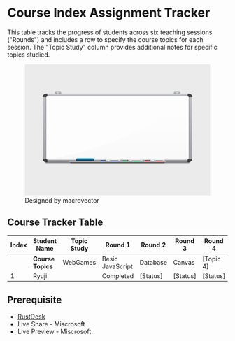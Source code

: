 # Course Index Assignment Tracker

This table tracks the progress of students across six teaching sessions ("Rounds") and includes a row to specify the course topics for each session. The "Topic Study" column provides additional notes for specific topics studied.

<figure><img src="whiteboard.jpg" alt="Designed by macrovector / Freepik http://www.freepik.com" width="500" height="300" /> <figcaption>Designed by macrovector</figcaption> </figure>


## Course Tracker Table

| Index | Student Name       | Topic Study        | Round 1       | Round 2       | Round 3       | Round 4       | Round 5       | Round 6       |
|-------|--------------------|--------------------|---------------|---------------|---------------|---------------|---------------|---------------|
|       | **Course Topics**  | WebGames   | Besic JavaScript     | Database     | Canvas    | [Topic 4]     | [Topic 5]     | [Topic 6]     |
| 1     | Ryuji    |       | Completed     | [Status]      | [Status]      | [Status]      | [Status]      | [Status]      |


## Prerequisite 

+ [RustDesk](https://github.com/rustdesk/rustdesk/releases/tag/1.3.3)
+ Live Share - Miscrosoft 
+ Live Preview - Miscrosoft 

